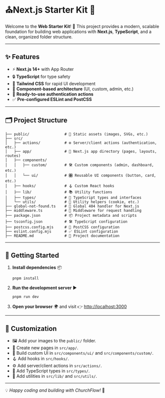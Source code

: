 # ⛪Next.js Starter Kit 🚀

Welcome to the **Web Starter Kit**! 🎉 This project provides a modern, scalable foundation for building web applications with **Next.js**, **TypeScript**, and a clean, organized folder structure.

---

## ✨ Features

* ⚡ **Next.js 14+** with App Router
* 🔒 **TypeScript** for type safety
* 🎨 **Tailwind CSS** for rapid UI development
* 🧩 **Component-based architecture** (UI, custom, admin, etc.)
* 🔑 **Ready-to-use authentication actions**
* ✅ **Pre-configured ESLint and PostCSS**

---

## 🗂️ Project Structure

```
├── public/                # 📁 Static assets (images, SVGs, etc.)
├── src/
│   ├── actions/           # ⚙️ Server/client actions (authentication, etc.)
│   ├── app/               # 📂 Next.js app directory (pages, layouts, routes)
│   ├── components/
│   │   ├── custom/        # 🛠️ Custom components (admin, dashboard, etc.)
│   │   └── ui/            # 🎛️ Reusable UI components (button, card, etc.)
│   ├── hooks/             # 🪝 Custom React hooks
│   ├── lib/               # 📚 Utility functions
│   ├── types/             # 📝 TypeScript types and interfaces
│   └── utils/             # 🔧 Utility helpers (cookie, etc.)
├── global-not-found.ts    # 🚫 Global 404 handler for Next.js
├── middleware.ts          # 🧭 Middleware for request handling
├── package.json           # 📦 Project metadata and scripts
├── tsconfig.json          # 🛠️ TypeScript configuration
├── postcss.config.mjs     # 🎨 PostCSS configuration
├── eslint.config.mjs      # ✅ ESLint configuration
├── README.md              # 📖 Project documentation
```

---

## 🚀 Getting Started

1. **Install dependencies** 📦

   ```sh
   pnpm install
   ```
2. **Run the development server** ▶️

   ```sh
   pnpm run dev
   ```
3. **Open your browser** 🌍 and visit 👉 [http://localhost:3000](http://localhost:3000)

---

## 🎨 Customization

* 🖼️ Add your images to the `public/` folder.
* 📄 Create new pages in `src/app/`.
* 🧩 Build custom UI in `src/components/ui/` and `src/components/custom/`.
* 🪝 Add hooks in `src/hooks/`.
* ⚙️ Add server/client actions in `src/actions/`.
* 📝 Add TypeScript types in `src/types/`.
* 🔧 Add utilities in `src/lib/` and `src/utils/`.

---

💡 *Happy coding and building with ChurchFlow!* 🙌
